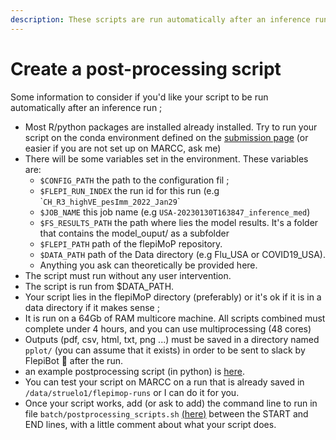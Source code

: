 ```yaml
---
description: These scripts are run automatically after an inference run
---
```


# Create a post-processing script

Some information to consider if you'd like your script to be run automatically after an inference run ;

* Most R/python packages are installed already installed. Try to run your script on the conda environment defined on the [submission page](../../how-to-run/advanced-run-guides/running-on-a-hpc-with-slurm.md) (or easier if you are not set up on MARCC, ask me)
* There will be some variables set in the environment. These variables are:
  * `$CONFIG_PATH` the path to the configuration fil ;
  * `$FLEPI_RUN_INDEX` the run id for this run (e.g \``CH_R3_highVE_pesImm_2022_Jan29`\`
  * `$JOB_NAME` this job name (e.g `USA-20230130T163847_inference_med`)
  * `$FS_RESULTS_PATH` the path where lies the model results. It's a folder that contains the model\_ouput/ as a subfolder
  * `$FLEPI_PATH` path of the flepiMoP repository.
  * `$DATA_PATH` path of the Data directory (e.g Flu\_USA or COVID19\_USA).
  * Anything you ask can theoretically be provided here.
* The script must run without any user intervention.
* The script is run from $DATA\_PATH.
* Your script lies in the flepiMoP directory (preferably) or it's ok if it is in a data directory if it makes sense ;
* It is run on a 64Gb of RAM multicore machine. All scripts combined must complete under 4 hours, and you can use multiprocessing (48 cores)
* Outputs (pdf, csv, html, txt, png ...) must be saved in a directory named `pplot/` (you can assume that it exists) in order to be sent to slack by FlepiBot 🤖 after the run.
* an example postprocessing script (in python) is [here](https://github.com/HopkinsIDD/COVIDScenarioPipeline/blob/main-flu-subfix2/scripts/postprocess\_auto.py).
* You can test your script on MARCC on a run that is already saved in `/data/struelo1/flepimop-runs` or I can do it for you.
* Once your script works, add (or ask to add) the command line to run in file `batch/postprocessing_scripts.sh` [(here)](https://github.com/HopkinsIDD/COVIDScenarioPipeline/blob/main-flu-subfix2/batch/postprocessing-scripts.sh) between the START and END lines, with a little comment about what your script does.
